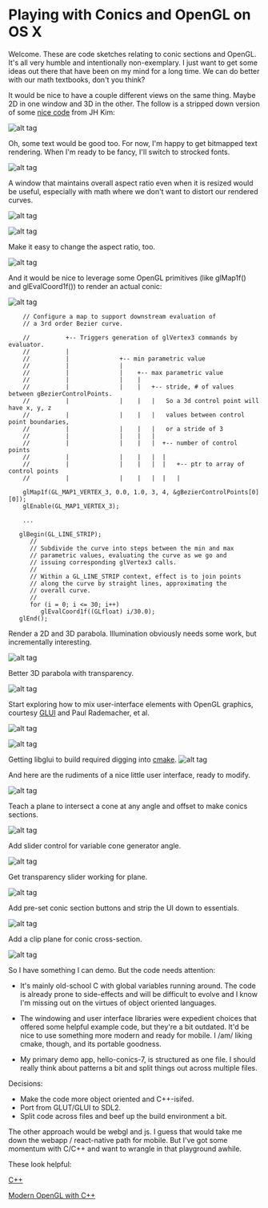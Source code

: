 # Playing with Conics and OpenGL on OS X

Welcome.  These are code sketches relating to conic sections and OpenGL.  It's all very humble and intentionally non-exemplary.  I just want to get some ideas out there that have been on my mind for a long time.  We can do better with our math textbooks, don't you think?


It would be nice to have a couple different views on the same thing.  Maybe 2D in one window and 3D in the other.  The follow is a stripped down version of some [nice code](http://study.marearts.com/2012/01/sample-source-to-make-subwindow-in.html) from JH Kim:

![alt tag](view/img/hello-subWindows.png)

Oh, some text would be good too.  For now, I'm happy to get bitmapped text rendering.  When I'm ready to be fancy, I'll switch to strocked fonts.

![alt tag](view/img/hello-text.png)

A window that maintains overall aspect ratio even when it is resized would be useful, especially with math where we don't want to distort our rendered curves.

![alt tag](view/img/hello-ar-golden.png)

![alt tag](view/img/hello-ar-golden-big.png)

Make it easy to change the aspect ratio, too.

![alt tag](view/img/hello-ar-2to1.png)

And it would be nice to leverage some OpenGL primitives (like glMap1f() and glEvalCoord1f()) to render an actual conic:

![alt tag](view/img/hello-parabola.png)

```
    // Configure a map to support downstream evaluation of
    // a 3rd order Bezier curve.

    //          +-- Triggers generation of glVertex3 commands by evaluator.
    //          |
    //          |              +-- min parametric value
    //          |              |
    //          |              |    +-- max parametric value
    //          |              |    |
    //          |              |    |   +-- stride, # of values between gBezierControlPoints.
    //          |              |    |   |   So a 3d control point will have x, y, z
    //          |              |    |   |   values between control point boundaries,
    //          |              |    |   |   or a stride of 3
    //          |              |    |   |
    //          |              |    |   |  +-- number of control points
    //          |              |    |   |  |
    //          |              |    |   |  |   +-- ptr to array of control points
    //          |              |    |   |  |   |

    glMap1f(GL_MAP1_VERTEX_3, 0.0, 1.0, 3, 4, &gBezierControlPoints[0][0]);
    glEnable(GL_MAP1_VERTEX_3);

    ...

   glBegin(GL_LINE_STRIP);
      //
      // Subdivide the curve into steps between the min and max
      // parametric values, evaluating the curve as we go and
      // issuing corresponding glVertex3 calls.
      //
      // Within a GL_LINE_STRIP context, effect is to join points
      // along the curve by straight lines, approximating the
      // overall curve.
      //
      for (i = 0; i <= 30; i++)
         glEvalCoord1f((GLfloat) i/30.0);
   glEnd();
```

Render a 2D and 3D parabola.  Illumination obviously needs some work, but incrementally interesting.

![alt tag](view/img/hello-split-parabola.png)

Better 3D parabola with transparency.

![alt tag](view/img/hello-transparency-1.png)

Start exploring how to mix user-interface elements with OpenGL graphics, courtesy [GLUI](https://github.com/libglui/glui) and Paul Rademacher, et al.

![alt tag](controller/img/hello-checkbox-wire.png)

![alt tag](controller/img/hello-checkbox-solid.png)

Getting libglui to build required digging into [cmake](https://cmake.org).
![alt tag](controller/img/cmake.png)

And here are the rudiments of a nice little user interface, ready to modify.

![alt tag](controller/img/hello-ui-1.png)

Teach a plane to intersect a cone at any angle and offset to make conics sections.

![alt tag](controller/img/hello-conics.png)

Add slider control for variable cone generator angle.

![alt tag](controller/img/hello-conics-1.png)

Get transparency slider working for plane.

![alt tag](controller/img/hello-conics-2.png)

Add pre-set conic section buttons and strip the UI down to essentials.

![alt tag](controller/img/hello-conics-6.png)

Add a clip plane for conic cross-section.

![alt tag](controller/img/hello-conics-7.png)

So I have something I can demo.  But the code needs attention:

* It's mainly old-school C with global variables running around. The code is already prone to side-effects and will be difficult to evolve and I know I'm missing out on the virtues of object oriented languages.

* The windowing and user interface libraries were expedient choices that offered some helpful example code, but they're a bit outdated. It'd be nice to use something more modern and ready for mobile.  I /am/ liking cmake, though, and its portable goodness.

* My primary demo app, hello-conics-7, is structured as one file. I should really think about patterns a bit and split things out across multiple files.

Decisions:

* Make the code more object oriented and C++-isifed.
* Port from GLUT/GLUI to SDL2.
* Split code across files and beef up the build environment a bit.

The other approach would be webgl and js.  I guess that would take me down the webapp / react-native path for mobile.  But I've got some momentum with C/C++ and want to wrangle in that playground awhile.

These look helpful:

[C++](https://www.youtube.com/playlist?list=PLlrATfBNZ98dudnM48yfGUldqGD0S4FFb&disable_polymer=true)

[Modern OpenGL with C++](https://www.youtube.com/watch?v=ftiKrP3gW3k)

